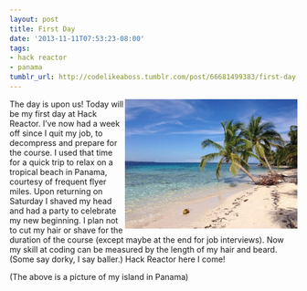 ```yaml
---
layout: post
title: First Day
date: '2013-11-11T07:53:23-08:00'
tags:
- hack reactor
- panama
tumblr_url: http://codelikeaboss.tumblr.com/post/66681499383/first-day
---
```


<img src="/post_resources/tumblr-images/first-day.jpg" width="60%" align="right">The day is upon us! Today will be my first day at Hack Reactor. I’ve now had a week off since I quit my job, to decompress and prepare for the course. I used that time for a quick trip to relax on a tropical beach in Panama, courtesy of frequent flyer miles. Upon returning on Saturday I shaved my head and had a party to celebrate my new beginning. I plan not to cut my hair or shave for the duration of the course (except maybe at the end for job interviews). Now my skill at coding can be measured by the length of my hair and beard. (Some say dorky, I say baller.)
Hack Reactor here I come!

(The above is a picture of my island in Panama)
